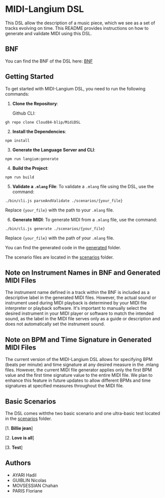 # MIDI-Langium DSL

This DSL allow the description of a music piece, which we see as a set of tracks evolving on time.
This README provides instructions on how to generate and validate MIDI using this DSL.

## BNF

You can find the BNF of the DSL here: [BNF](./src/language/midi-lang.langium)

## Getting Started

To get started with MIDI-Langium DSL, you need to run the following commands:

1. **Clone the Repository**:

    Github CLI:
```
gh repo clone Cloud84-blip/MidiDSL
````

2. **Install the Dependencies**:

```
npm install
```

3. **Generate the Language Server and CLI**: 

```
npm run langium:generate
```

4. **Build the Project**:

```
npm run build
```

5. **Validate a `.mlang` File**:
To validate a `.mlang` file using the DSL, use the command:

```
./bin/cli.js parseAndValidate ./scenarios/{your_file}
```

Replace `{your_file}` with the path to your `.mlang` file.

6. **Generate MIDI**:
To generate MIDI from a `.mlang` file, use the command:

```
./bin/cli.js generate ./scenarios/{your_file}
```

Replace `{your_file}` with the path of your `.mlang` file.

You can find the generated code in the [generated](./generated) folder.  

The scenario files are located in the [scenarios](./scenarios) folder.

## Note on Instrument Names in BNF and Generated MIDI Files

The instrument name defined in a track within the BNF is included as a descriptive label in the generated MIDI files. However, the actual sound or instrument used during MIDI playback is determined by your MIDI file interpreter or playback software. It's important to manually select the desired instrument in your MIDI player or software to match the intended sound, as the label in the MIDI file serves only as a guide or description and does not automatically set the instrument sound.

## Note on BPM and Time Signature in Generated MIDI Files

The current version of the MIDI-Langium DSL allows for specifying BPM (beats per minute) and time signature at any desired measure in the .mlang files. However, the current MIDI file generator applies only the first BPM value and the first time signature value to the entire MIDI file. We plan to enhance this feature in future updates to allow different BPMs and time signatures at specified measures throughout the MIDI file.

## Basic Scenarios

The DSL comes withthe two basic scenario and one ultra-basic test located in the [scenarios](./scenarios) folder.

[1. **Billie jean**]

[2. **Love is all**]

[3. **Test**]
  

## Authors

- AYARI Hadil 
- GUIBLIN Nicolas 
- MOVSESSIAN Chahan 
- PARIS Floriane 
